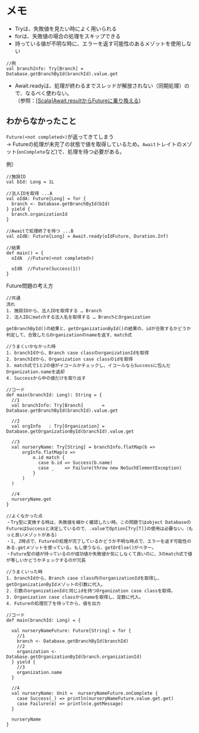 # メモ
- Tryは、失敗値を見たい時によく用いられる
- forは、失敗値の場合の処理をスキップできる
- 持っている値が不明な時に、エラーを返す可能性のあるメゾットを使用しない

```
//例
val branchInfo: Try[Branch] = Database.getBranchById(branchId).value.get
```

- Await.readyは、処理が終わるまでスレッドが解放されない（同期処理）ので、なるべく使わない。  
（参照：[[Scala]Await.resultからFutureに乗り換える](https://qiita.com/mikene_koko/items/c956677693fbd2e86da6))  


## わからなかったこと
`Future(<not completed>)`が返ってきてしまう  
→ Futureの処理が未完了の状態で値を取得しているため。`Await`トレイトのメゾット(`onComplete`など)で、処理を待つ必要がある。  

例）
```
//施設ID
val bId: Long = 1L 

//法人IDを取得 ...A
val oIdA: Future[Long] = for {
  branch <- Database.getBranchById(bId)
} yield {
  branch.organizationId
}

//Awaitで処理終了を待つ ...B
val oIdB: Future[Long] = Await.ready(oIdFuture, Duration.Inf) 

//結果
def main() = {
  oIdA  //Future(<not completed>)

  oIdB  //Future(Success(1))
}
```

Future問題の考え方  
```
//共通
流れ
1. 施設IDから、法人IDを取得する … Branch
2. 法人IDにmatchする法人名を取得する … BranchとOrganization

getBranchById()の結果と、getOrganizationById()の結果の、idが合致するかどうか判定して、合致したらOrganizationのnameを返す、match式
```

```
//うまくいかなかった時
1. branchIdから、Branch case classのorganizationIdを取得 
2. branchIdから、Organization case classのidを取得 
3. match式で1と2の値がイコールかチェックし、イコールならSuccessに包んだOrganization.nameを返却
4. Successから中の値だけを取り出す

//コード
def main(branchId: Long): String = {
  //1
  val branchInfo: Try[Branch]       = Database.getBranchById(branchId).value.get
  
  //2
  val orgInfo   : Try[Organization] = Database.getOrganizationById(branchId).value.get
  
  //3
  val nurseryName: Try[String] = branchInfo.flatMap(b =>
      orgInfo.flatMap(o =>
          o.id match {
            case b.id => Success(b.name)
            case _    => Failure(throw new NoSuchElementException)
          }
      )
  )

  //4
  nurseryName.get
}

//よくなかった点
・Try型に変換する時は、失敗値を細かく確認したい時。この問題ではobject DatabaseのFutureはSuccessと決定しているので、.valueでOption[Try[T]]の使用は必要ない。（もっと良いメゾットがある）
・1, 2時点で、Futureの処理が完了しているかどうか不明な時点で、エラーを返す可能性のある.getメゾットを使っている。もし使うなら、getOrElse()がベター。
・Future型の値が持っているのが成功値か失敗値か気にしなくて良いのに、3のmatch式で値が等しいかどうかチェックするのが冗長
```

```
//うまくいった時
1. branchIdから、Branch case class内のorganizationIdを取得し、getOrganizationByIdメゾットの引数に代入。
2. 引数のorganizationIdと同じidを持つOrganization case classを取得。
3. Organization case classからnameを取得し、定数に代入。
4. Futureの処理完了を待ってから、値を出力

//コード
def main(branchId: Long) = {

  val nurseryNameFuture: Future[String] = for {
    //1
    branch <- Database.getBranchById(branchId) 
    //2
    organization <- Database.getOrganizationById(branch.organizationId)
  } yield {
    //3
    organization.name
  }
  
  //4
  val nurseryName: Unit =  nurseryNameFuture.onComplete {
    case Success(_) => println(nurseryNameFuture.value.get.get)
    case Failure(e) => println(e.getMessage)
  }

  nurseryName
}
```


